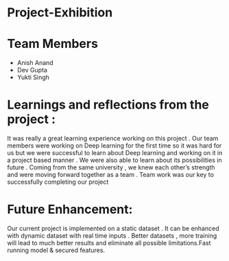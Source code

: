 # Project-Exhibition

# Team Members
* Anish Anand
* Dev Gupta
* Yukti Singh

# Learnings and reflections from the project :

It was really a great learning experience working on this project . Our team members were working on Deep learning for the first time so it was hard for us but we were successful to learn about Deep learning and working on it in a project based manner . We were also able to learn about its possibilities in future . Coming from the same university , we knew each other’s strength and  were moving forward together as a team . Team work was our key to successfully completing our project 

# Future Enhancement:
Our current project is implemented on a static dataset . It can be enhanced with dynamic dataset with real time inputs . Better datasets , more training will lead to much better results and eliminate all possible limitations.Fast running model & secured features.

